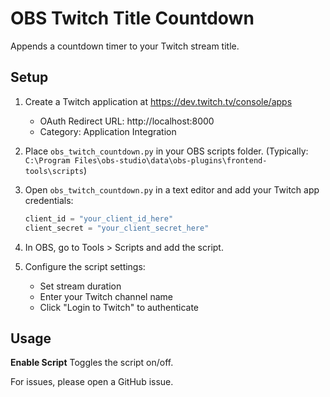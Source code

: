 # OBS Twitch Title Countdown

Appends a countdown timer to your Twitch stream title.

## Setup

1. Create a Twitch application at https://dev.twitch.tv/console/apps
   - OAuth Redirect URL: http://localhost:8000
   - Category: Application Integration

2. Place `obs_twitch_countdown.py` in your OBS scripts folder.
    (Typically: `C:\Program Files\obs-studio\data\obs-plugins\frontend-tools\scripts`)

3. Open `obs_twitch_countdown.py` in a text editor and add your Twitch app credentials:
   ```python
   client_id = "your_client_id_here"
   client_secret = "your_client_secret_here"
   ```
4. In OBS, go to Tools > Scripts and add the script.

5. Configure the script settings:
   - Set stream duration
   - Enter your Twitch channel name
   - Click "Login to Twitch" to authenticate

## Usage

**Enable Script** Toggles the script on/off.

For issues, please open a GitHub issue.
